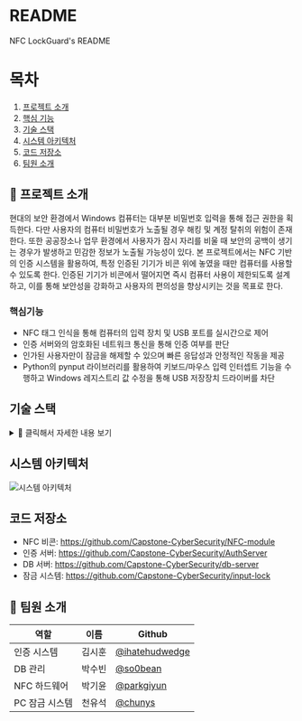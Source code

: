 # README
NFC LockGuard's README

# 목차

1. [프로젝트 소개](#프로젝트-소개)
2. [핵심 기능](#핵심기능)
3. [기술 스택](#기슬-스택)
4. [시스템 아키텍처](#시스템-아키텍처)
5. [코드 저장소](#코드-저장소)
6. [팀원 소개](#팀원-소개)

## 🔐 프로젝트 소개
현대의 보안 환경에서 Windows 컴퓨터는 대부분 비밀번호 입력을 통해 접근 권한을 획득한다.
다만 사용자의 컴퓨터 비밀번호가 노출될 경우 해킹 및 계정 탈취의 위험이 존재한다.
또한 공공장소나 업무 환경에서 사용자가 잠시 자리를 비울 때 보안의 공백이 생기는 경우가 발생하고 민감한 정보가 노출될 가능성이 있다. 
본 프로젝트에서는 NFC 기반의 인증 시스템을 활용하여, 특정 인증된 기기가 비콘 위에 놓였을 때만 컴퓨터를 사용할 수 있도록 한다.
인증된 기기가 비콘에서 떨어지면 즉시 컴퓨터 사용이 제한되도록 설계하고, 이를 통해 보안성을 강화하고 사용자의 편의성을 향상시키는 것을 목표로 한다.

### 핵심기능

- NFC 태그 인식을 통해 컴퓨터의 입력 장치 및 USB 포트를 실시간으로 제어
- 인증 서버와의 암호화된 네트워크 통신을 통해 인증 여부를 판단
- 인가된 사용자만이 잠금을 해제할 수 있으며 빠른 응답성과 안정적인 작동을 제공
- Python의 pynput 라이브러리를 활용하여 키보드/마우스 입력 인터셉트 기능을 수행하고 Windows 레지스트리 값 수정을 통해 USB 저장장치 드라이버를 차단

## 기술 스택


<details>
  <summary>📌 클릭해서 자세한 내용 보기</summary>

개발 환경

<img src="https://img.shields.io/badge/windows-0078D6?style=for-the-badge">
<img src="https://img.shields.io/badge/Mac%20OS-000000?style=for-the-badge&logo=macos&logoColor=white">
<img src="https://img.shields.io/badge/Ubuntu-E95420?style=for-the-badge&logo=ubuntu&logoColor=white">
<img src="https://img.shields.io/badge/raspberrypi%20OS-A22846?style=for-the-badge&logo=raspberrypi&logoColor=white">

개발 도구

<img src="https://img.shields.io/badge/VS%20code-1581C9?style=for-the-badge">
<img src="https://img.shields.io/badge/VS%20studio-8C59C6?style=for-the-badge">
<img src="https://img.shields.io/badge/Mysql-4479A1?style=for-the-badge&logo=mysql&logoColor=white">

개발 언어

<img src="https://img.shields.io/badge/python-3776AB?style=for-the-badge&logo=python&logoColor=white">
<img src="https://img.shields.io/badge/c-A8B9CC?style=for-the-badge&logo=c&logoColor=white">
<img src="https://img.shields.io/badge/c%23-9B75D5?style=for-the-badge">
<img src="https://img.shields.io/badge/sql-005286?style=for-the-badge">

주요 기술

<img src="https://img.shields.io/badge/Tkinter-3776AB?style=for-the-badge&logo=python&logoColor=white">
<img src="https://img.shields.io/badge/NFC-002E5F?style=for-the-badge&logo=NFC&logoColor=white">
<img src="https://img.shields.io/badge/pynput-3776AB?style=for-the-badge&logo=python&logoColor=white">
<img src="https://img.shields.io/badge/RSA-000000?style=for-the-badge">
<img src="https://img.shields.io/badge/AES--GCM-000000?style=for-the-badge">

</details>


## 시스템 아키텍처
![시스템 아키텍처](https://media.discordapp.net/attachments/1347527607419408384/1372940059187216424/2____.png?ex=68424ed2&is=6840fd52&hm=7fa270f13f438c8701c492d502b8fa64a68f043b0857c21379d8c599055c834d&=&format=webp&quality=lossless&width=1860&height=773)


## 코드 저장소
- NFC 비콘: https://github.com/Capstone-CyberSecurity/NFC-module
- 인증 서버: https://github.com/Capstone-CyberSecurity/AuthServer
- DB 서버: https://github.com/Capstone-CyberSecurity/db-server
- 잠금 시스템: https://github.com/Capstone-CyberSecurity/input-lock


## 👥 팀원 소개
|역할|이름|Github|
|------|---|---|
|인증 시스템|김시훈|[@ihatehudwedge](https://github.com/ihatehudwedge)|
|DB 관리|박수빈|[@so0bean](https://github.com/so0bean)|
|NFC 하드웨어|박기윤|[@parkgiyun](https://github.com/parkgiyun)|
|PC 잠금 시스템|천유석|[@chunys](https://github.com/chunys)|
